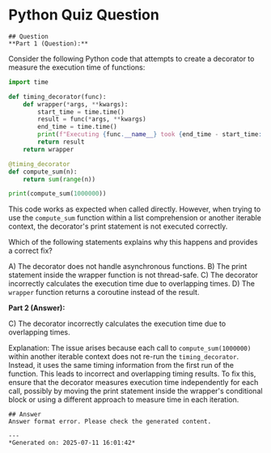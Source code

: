 # Python Quiz Question
    
    ## Question
    **Part 1 (Question):**

Consider the following Python code that attempts to create a decorator to measure the execution time of functions:

```python
import time

def timing_decorator(func):
    def wrapper(*args, **kwargs):
        start_time = time.time()
        result = func(*args, **kwargs)
        end_time = time.time()
        print(f"Executing {func.__name__} took {end_time - start_time:.4f} seconds")
        return result
    return wrapper

@timing_decorator
def compute_sum(n):
    return sum(range(n))

print(compute_sum(1000000))
```

This code works as expected when called directly. However, when trying to use the `compute_sum` function within a list comprehension or another iterable context, the decorator's print statement is not executed correctly.

Which of the following statements explains why this happens and provides a correct fix?

A) The decorator does not handle asynchronous functions.
B) The print statement inside the wrapper function is not thread-safe.
C) The decorator incorrectly calculates the execution time due to overlapping times.
D) The `wrapper` function returns a coroutine instead of the result.

**Part 2 (Answer):**

C) The decorator incorrectly calculates the execution time due to overlapping times.

Explanation: The issue arises because each call to `compute_sum(1000000)` within another iterable context does not re-run the `timing_decorator`. Instead, it uses the same timing information from the first run of the function. This leads to incorrect and overlapping timing results. To fix this, ensure that the decorator measures execution time independently for each call, possibly by moving the print statement inside the wrapper's conditional block or using a different approach to measure time in each iteration.
    
    ## Answer
    Answer format error. Please check the generated content.
    
    ---
    *Generated on: 2025-07-11 16:01:42*
    